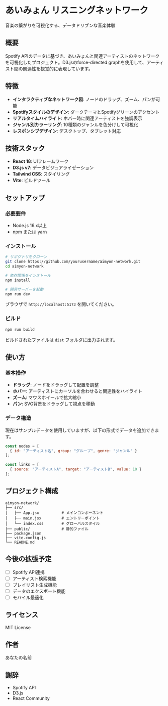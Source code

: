 # あいみょん リスニングネットワーク

音楽の繋がりを可視化する、データドリブンな音楽体験


## 概要

Spotify APIのデータに基づき、あいみょんと関連アーティストのネットワークを可視化したプロジェクト。D3.jsのforce-directed graphを使用して、アーティスト間の関連性を視覚的に表現しています。

## 特徴

- **インタラクティブなネットワーク図**: ノードのドラッグ、ズーム、パンが可能
- **Spotifyスタイルのデザイン**: ダークテーマとSpotifyグリーンのアクセント
- **リアルタイムハイライト**: ホバー時に関連アーティストを強調表示
- **ジャンル別カラーリング**: 10種類のジャンルを色分けして可視化
- **レスポンシブデザイン**: デスクトップ、タブレット対応

## 技術スタック

- **React 18**: UIフレームワーク
- **D3.js v7**: データビジュアライゼーション
- **Tailwind CSS**: スタイリング
- **Vite**: ビルドツール

## セットアップ

### 必要要件

- Node.js 16.x以上
- npm または yarn

### インストール

```bash
# リポジトリをクローン
git clone https://github.com/yourusername/aimyon-network.git
cd aimyon-network

# 依存関係をインストール
npm install

# 開発サーバーを起動
npm run dev
```

ブラウザで `http://localhost:5173` を開いてください。

### ビルド

```bash
npm run build
```

ビルドされたファイルは `dist` フォルダに出力されます。

## 使い方

### 基本操作

- **ドラッグ**: ノードをドラッグして配置を調整
- **ホバー**: アーティストにカーソルを合わせると関連性をハイライト
- **ズーム**: マウスホイールで拡大縮小
- **パン**: SVG背景をドラッグして視点を移動

### データ構造

現在はサンプルデータを使用していますが、以下の形式でデータを追加できます。

```javascript
const nodes = [
  { id: "アーティスト名", group: "グループ", genre: "ジャンル" }
];

const links = [
  { source: "アーティストA", target: "アーティストB", value: 10 }
];
```

## プロジェクト構成

```
aimyon-network/
├── src/
│   ├── App.jsx          # メインコンポーネント
│   ├── main.jsx         # エントリーポイント
│   └── index.css        # グローバルスタイル
├── public/              # 静的ファイル
├── package.json
├── vite.config.js
└── README.md
```

## 今後の拡張予定

- [ ] Spotify API連携
- [ ] アーティスト検索機能
- [ ] プレイリスト生成機能
- [ ] データのエクスポート機能
- [ ] モバイル最適化

## ライセンス

MIT License

## 作者

あなたの名前

## 謝辞

- Spotify API
- D3.js
- React Community
